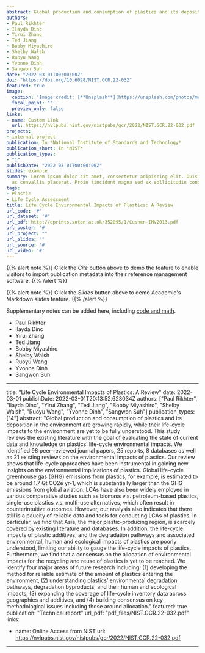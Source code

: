 ```yaml
---
abstract: Global production and consumption of plastics and its deposition in the environment are growing rapidly, while their life-cycle impacts to the environment are yet to be fully understood. This study reviews the existing literature with the goal of evaluating the state of current data and knowledge on plastics’ life-cycle environmental impacts. We identified 98 peer-reviewed journal papers, 25 reports, 8 databases as well as 21 existing reviews on the environmental impacts of plastics. Our review shows that life-cycle approaches have been instrumental in gaining new insights on the environmental implications of plastics. Global life-cycle greenhouse gas (GHG) emissions from plastics, for example, is estimated to be around 1.7 Gt CO2e yr-1, which is substantially larger than the GHG emissions from global aviation. LCAs have also been widely employed in various comparative studies such as biomass v.s. petroleum-based plastics, single-use plastics v.s. multi-use alternatives, which often result in counterintuitive outcomes. However, our analysis also indicates that there still is a paucity of reliable data and tools for conducting LCAs of plastics. In particular, we find that Asia, the major plastic-producing region, is scarcely covered by existing literature and databases. In addition, the life-cycle impacts of plastic additives, and the degradation pathways and associated environmental, human and ecological impacts of plastics are poorly understood, limiting our ability to gauge the life-cycle impacts of plastics. Furthermore, we find that a consensus on the allocation of environmental impacts for the recycling and reuse of plastics is yet to be reached. We identify four major areas of future research including: (1) developing the method for reliable estimate of the amount of plastics entering the environment, (2) understanding plastics’ environmental degradation pathways, degradation byproducts, and their human and ecological impacts, (3) expanding the coverage of life-cycle inventory data across geographies and additives, and (4) building consensus on key methodological issues including those around allocation.
authors:
- Paul Rikhter
- Ilayda Dinc
- Yirui Zhang
- Ted Jiang
- Bobby Miyashiro
- Shelby Walsh
- Ruoyu Wang
- Yvonne Dinh
- Sangwon Suh
date: "2022-03-01T00:00:00Z"
doi: "https://doi.org/10.6028/NIST.GCR.22-032"
featured: true
image:
  caption: 'Image credit: [**Unsplash**](https://unsplash.com/photos/multicolored-abstract-painting-9vcEn3BJyy8)'
  focal_point: ""
  preview_only: false
links:
- name: Custom Link
  url: https://nvlpubs.nist.gov/nistpubs/gcr/2022/NIST.GCR.22-032.pdf
projects:
- internal-project
publication: In *National Institute of Standards and Technology*
publication_short: In *NIST*
publication_types:
- "1"
publishDate: "2022-03-01T00:00:00Z"
slides: example
summary: Lorem ipsum dolor sit amet, consectetur adipiscing elit. Duis posuere tellus
  ac convallis placerat. Proin tincidunt magna sed ex sollicitudin condimentum.
tags:
- Plastic
- Life Cycle Assessment
title: Life Cycle Environmental Impacts of Plastics: A Review
url_code: '#'
url_dataset: '#'
url_pdf: http://eprints.soton.ac.uk/352095/1/Cushen-IMV2013.pdf
url_poster: '#'
url_project: ""
url_slides: ""
url_source: '#'
url_video: '#'
---
```


{{% alert note %}}
Click the *Cite* button above to demo the feature to enable visitors to import publication metadata into their reference management software.
{{% /alert %}}

{{% alert note %}}
Click the *Slides* button above to demo Academic's Markdown slides feature.
{{% /alert %}}

Supplementary notes can be added here, including [code and math](https://sourcethemes.com/academic/docs/writing-markdown-latex/).

- Paul Rikhter
- Ilayda Dinc
- Yirui Zhang
- Ted Jiang
- Bobby Miyashiro
- Shelby Walsh
- Ruoyu Wang
- Yvonne Dinh
- Sangwon Suh
---
title: "Life Cycle Environmental Impacts of Plastics: A Review"
date: 2022-03-01
publishDate: 2022-03-01T20:13:52.623034Z
authors: ["Paul Rikhter", "Ilayda Dinc", "Yirui Zhang", "Ted Jiang", "Bobby Miyashiro", "Shelby Walsh", "Ruoyu Wang", "Yvonne Dinh", "Sangwon Suh"]
publication_types: ["4"]
abstract: "Global production and consumption of plastics and its deposition in the environment are growing rapidly, while their life-cycle impacts to the environment are yet to be fully understood. This study reviews the existing literature with the goal of evaluating the state of current data and knowledge on plastics’ life-cycle environmental impacts. We identified 98 peer-reviewed journal papers, 25 reports, 8 databases as well as 21 existing reviews on the environmental impacts of plastics. Our review shows that life-cycle approaches have been instrumental in gaining new insights on the environmental implications of plastics. Global life-cycle greenhouse gas (GHG) emissions from plastics, for example, is estimated to be around 1.7 Gt CO2e yr-1, which is substantially larger than the GHG emissions from global aviation. LCAs have also been widely employed in various comparative studies such as biomass v.s. petroleum-based plastics, single-use plastics v.s. multi-use alternatives, which often result in counterintuitive outcomes. However, our analysis also indicates that there still is a paucity of reliable data and tools for conducting LCAs of plastics. In particular, we find that Asia, the major plastic-producing region, is scarcely covered by existing literature and databases. In addition, the life-cycle impacts of plastic additives, and the degradation pathways and associated environmental, human and ecological impacts of plastics are poorly understood, limiting our ability to gauge the life-cycle impacts of plastics. Furthermore, we find that a consensus on the allocation of environmental impacts for the recycling and reuse of plastics is yet to be reached. We identify four major areas of future research including: (1) developing the method for reliable estimate of the amount of plastics entering the environment, (2) understanding plastics’ environmental degradation pathways, degradation byproducts, and their human and ecological impacts, (3) expanding the coverage of life-cycle inventory data across geographies and additives, and (4) building consensus on key methodological issues including those around allocation."
featured: true
publication: "Technical report"
url_pdf: "pdf_files/NIST.GCR.22-032.pdf"
links: 
- name: Online Access from NIST
  url: https://nvlpubs.nist.gov/nistpubs/gcr/2022/NIST.GCR.22-032.pdf
---